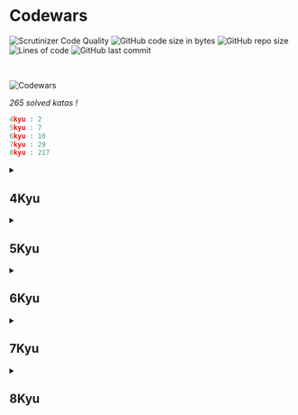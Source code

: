 # Codewars

![Scrutinizer Code Quality](https://scrutinizer-ci.com/g/Sigmanificient/Codewars/badges/quality-score.png?b=master)
![GitHub code size in bytes](https://img.shields.io/github/languages/code-size/Sigmanificient/Codewars)
![GitHub repo size](https://img.shields.io/github/repo-size/Sigmanificient/Codewars)
![Lines of code](https://img.shields.io/tokei/lines/github/Sigmanificient/Codewars)
![GitHub last commit](https://img.shields.io/github/last-commit/Sigmanificient/Codewars)

<br>

![Codewars](https://www.codewars.com/users/Sigmanificient/badges/large)

*265 solved katas !*

```c
4kyu : 2
5kyu : 7
6kyu : 10
7kyu : 29
8kyu : 217
```
<details>
<summary>
<h2>4Kyu</h2>
</summary>


	`Permutations`:
	<img src="https://github.com/Sigmanificient/Codewars/blob/master/docs/img/py.png" height="20px">

	`Strip comments`:
	<img src="https://github.com/Sigmanificient/Codewars/blob/master/docs/img/py.png" height="20px">
</details><details>
<summary>
<h2>5Kyu</h2>
</summary>


	`Moving zeros to the end`:
	<img src="https://github.com/Sigmanificient/Codewars/blob/master/docs/img/py.png" height="20px">

	`Perimeter`:
	<img src="https://github.com/Sigmanificient/Codewars/blob/master/docs/img/py.png" height="20px">

	`Primes in numbers`:
	<img src="https://github.com/Sigmanificient/Codewars/blob/master/docs/img/py.png" height="20px">

	`Regex password validation`:
	<img src="https://github.com/Sigmanificient/Codewars/blob/master/docs/img/py.png" height="20px">

	`Scramble`:
	<img src="https://github.com/Sigmanificient/Codewars/blob/master/docs/img/py.png" height="20px">

	`Whats a perfect power anyway`:
	<img src="https://github.com/Sigmanificient/Codewars/blob/master/docs/img/py.png" height="20px">

	`Where my anagrams at`:
	<img src="https://github.com/Sigmanificient/Codewars/blob/master/docs/img/py.png" height="20px">
</details><details>
<summary>
<h2>6Kyu</h2>
</summary>


	`Are they the same`:
	<img src="https://github.com/Sigmanificient/Codewars/blob/master/docs/img/py.png" height="20px">

	`Decode the morse code`:
	<img src="https://github.com/Sigmanificient/Codewars/blob/master/docs/img/py.png" height="20px">

	`Find the odd int`:
	<img src="https://github.com/Sigmanificient/Codewars/blob/master/docs/img/py.png" height="20px">

	`Highest scoring word`:
	<img src="https://github.com/Sigmanificient/Codewars/blob/master/docs/img/py.png" height="20px">

	`Iq test`:
	<img src="https://github.com/Sigmanificient/Codewars/blob/master/docs/img/py.png" height="20px">

	`Playing with digits`:
	<img src="https://github.com/Sigmanificient/Codewars/blob/master/docs/img/py.png" height="20px">

	`Playing with passphrases`:
	<img src="https://github.com/Sigmanificient/Codewars/blob/master/docs/img/py.png" height="20px">

	`Replace with alphabet position`:
	<img src="https://github.com/Sigmanificient/Codewars/blob/master/docs/img/py.png" height="20px">

	`Tribonacci sequence`:
	<img src="https://github.com/Sigmanificient/Codewars/blob/master/docs/img/py.png" height="20px">

	`Unique in order`:
	<img src="https://github.com/Sigmanificient/Codewars/blob/master/docs/img/py.png" height="20px">
</details><details>
<summary>
<h2>7Kyu</h2>
</summary>


	`A rule of divisibility by 7`:
	<img src="https://github.com/Sigmanificient/Codewars/blob/master/docs/img/py.png" height="20px">

	`All star code challenge #20`:
	<img src="https://github.com/Sigmanificient/Codewars/blob/master/docs/img/py.png" height="20px">

	`Beginner series #3 sum of numbers`:
	<img src="https://github.com/Sigmanificient/Codewars/blob/master/docs/img/py.png" height="20px">

	`Credit card mask`:
	<img src="https://github.com/Sigmanificient/Codewars/blob/master/docs/img/py.png" height="20px"> <img src="https://github.com/Sigmanificient/Codewars/blob/master/docs/img/js.png" height="20px">

	`Decimal reverser`:
	<img src="https://github.com/Sigmanificient/Codewars/blob/master/docs/img/py.png" height="20px">

	`Descending order`:
	<img src="https://github.com/Sigmanificient/Codewars/blob/master/docs/img/py.png" height="20px">

	`Disemvowel trolls`:
	<img src="https://github.com/Sigmanificient/Codewars/blob/master/docs/img/py.png" height="20px">

	`Elevator distance`:
	<img src="https://github.com/Sigmanificient/Codewars/blob/master/docs/img/py.png" height="20px">

	`Evaporator`:
	<img src="https://github.com/Sigmanificient/Codewars/blob/master/docs/img/py.png" height="20px">

	`Fizz buzz`:
	<img src="https://github.com/Sigmanificient/Codewars/blob/master/docs/img/py.png" height="20px">

	`Get the middle character`:
	<img src="https://github.com/Sigmanificient/Codewars/blob/master/docs/img/py.png" height="20px">

	`Growth of a population`:
	<img src="https://github.com/Sigmanificient/Codewars/blob/master/docs/img/py.png" height="20px">

	`Heron formula`:
	<img src="https://github.com/Sigmanificient/Codewars/blob/master/docs/img/py.png" height="20px">

	`Highest and lowest`:
	<img src="https://github.com/Sigmanificient/Codewars/blob/master/docs/img/py.png" height="20px">

	`Im everywhere`:
	<img src="https://github.com/Sigmanificient/Codewars/blob/master/docs/img/py.png" height="20px">

	`Jaden casing strings`:
	<img src="https://github.com/Sigmanificient/Codewars/blob/master/docs/img/py.png" height="20px">

	`Last survivor`:
	<img src="https://github.com/Sigmanificient/Codewars/blob/master/docs/img/py.png" height="20px">

	`List filtering`:
	<img src="https://github.com/Sigmanificient/Codewars/blob/master/docs/img/py.png" height="20px">

	`Middle me`:
	<img src="https://github.com/Sigmanificient/Codewars/blob/master/docs/img/py.png" height="20px">

	`Mumbling`:
	<img src="https://github.com/Sigmanificient/Codewars/blob/master/docs/img/py.png" height="20px">

	`Printer errors`:
	<img src="https://github.com/Sigmanificient/Codewars/blob/master/docs/img/py.png" height="20px">

	`Rearrange number to get it maximum`:
	<img src="https://github.com/Sigmanificient/Codewars/blob/master/docs/img/py.png" height="20px">

	`Shorter word`:
	<img src="https://github.com/Sigmanificient/Codewars/blob/master/docs/img/py.png" height="20px">

	`Sum of the first nth term of series`:
	<img src="https://github.com/Sigmanificient/Codewars/blob/master/docs/img/py.png" height="20px">

	`Thinkful string drills poem formatter`:
	<img src="https://github.com/Sigmanificient/Codewars/blob/master/docs/img/py.png" height="20px">

	`What a classy song`:
	<img src="https://github.com/Sigmanificient/Codewars/blob/master/docs/img/py.png" height="20px">

	`Youre a square`:
	<img src="https://github.com/Sigmanificient/Codewars/blob/master/docs/img/py.png" height="20px">

	`Zeros and ones`:
	<img src="https://github.com/Sigmanificient/Codewars/blob/master/docs/img/py.png" height="20px">
</details><details>
<summary>
<h2>8Kyu</h2>
</summary>


	`Grasshoppper function syntax debugging`:
	<img src="https://github.com/Sigmanificient/Codewars/blob/master/docs/img/py.png" height="20px">

	`A needle in the haystack`:
	<img src="https://github.com/Sigmanificient/Codewars/blob/master/docs/img/py.png" height="20px">

	`Abbreviate a two word name`:
	<img src="https://github.com/Sigmanificient/Codewars/blob/master/docs/img/py.png" height="20px">

	`Add length`:
	<img src="https://github.com/Sigmanificient/Codewars/blob/master/docs/img/py.png" height="20px">

	`Alan partride ii apple turnover`:
	<img src="https://github.com/Sigmanificient/Codewars/blob/master/docs/img/py.png" height="20px">

	`All star code challenge #18`:
	<img src="https://github.com/Sigmanificient/Codewars/blob/master/docs/img/py.png" height="20px">

	`Alternate case`:
	<img src="https://github.com/Sigmanificient/Codewars/blob/master/docs/img/py.png" height="20px">

	`Are arrow functions odd`:
	<img src="https://github.com/Sigmanificient/Codewars/blob/master/docs/img/py.png" height="20px">

	`Are you playing banjo`:
	<img src="https://github.com/Sigmanificient/Codewars/blob/master/docs/img/py.png" height="20px">

	`Area of perimeter`:
	<img src="https://github.com/Sigmanificient/Codewars/blob/master/docs/img/py.png" height="20px">

	`Array plus array`:
	<img src="https://github.com/Sigmanificient/Codewars/blob/master/docs/img/py.png" height="20px">

	`Aspect ratio cropping part 1`:
	<img src="https://github.com/Sigmanificient/Codewars/blob/master/docs/img/js.png" height="20px">

	`Basic mathematical operations`:
	<img src="https://github.com/Sigmanificient/Codewars/blob/master/docs/img/py.png" height="20px">

	`Basic traning add item to a array`:
	<img src="https://github.com/Sigmanificient/Codewars/blob/master/docs/img/py.png" height="20px">

	`Basic variable asignment`:
	<img src="https://github.com/Sigmanificient/Codewars/blob/master/docs/img/py.png" height="20px">

	`Beginner lost without a map`:
	<img src="https://github.com/Sigmanificient/Codewars/blob/master/docs/img/py.png" height="20px">

	`Beginner reduce but grow`:
	<img src="https://github.com/Sigmanificient/Codewars/blob/master/docs/img/py.png" height="20px">

	`Beginner serie #1 school paperwork`:
	<img src="https://github.com/Sigmanificient/Codewars/blob/master/docs/img/py.png" height="20px">

	`Beginner series #2 clock`:
	<img src="https://github.com/Sigmanificient/Codewars/blob/master/docs/img/py.png" height="20px">

	`Beginner series #4 cockroack`:
	<img src="https://github.com/Sigmanificient/Codewars/blob/master/docs/img/py.png" height="20px">

	`Bin to decimal`:
	<img src="https://github.com/Sigmanificient/Codewars/blob/master/docs/img/py.png" height="20px">

	`Calculate average`:
	<img src="https://github.com/Sigmanificient/Codewars/blob/master/docs/img/py.png" height="20px">

	`Calculate bmi`:
	<img src="https://github.com/Sigmanificient/Codewars/blob/master/docs/img/py.png" height="20px">

	`Can we divide it`:
	<img src="https://github.com/Sigmanificient/Codewars/blob/master/docs/img/py.png" height="20px">

	`Capacity and mutability`:
	<img src="https://github.com/Sigmanificient/Codewars/blob/master/docs/img/py.png" height="20px">

	`Century from year`:
	<img src="https://github.com/Sigmanificient/Codewars/blob/master/docs/img/py.png" height="20px">

	`Check the exam`:
	<img src="https://github.com/Sigmanificient/Codewars/blob/master/docs/img/py.png" height="20px">

	`Classic hello world`:
	<img src="https://github.com/Sigmanificient/Codewars/blob/master/docs/img/py.png" height="20px">

	`Color ghost`:
	<img src="https://github.com/Sigmanificient/Codewars/blob/master/docs/img/py.png" height="20px">

	`Convert a string to an array`:
	<img src="https://github.com/Sigmanificient/Codewars/blob/master/docs/img/py.png" height="20px">

	`Convert a string to number`:
	<img src="https://github.com/Sigmanificient/Codewars/blob/master/docs/img/py.png" height="20px">

	`Convert boolean to a string`:
	<img src="https://github.com/Sigmanificient/Codewars/blob/master/docs/img/py.png" height="20px">

	`Convert boolean values to string yes and no`:
	<img src="https://github.com/Sigmanificient/Codewars/blob/master/docs/img/py.png" height="20px">

	`Convert number to a string`:
	<img src="https://github.com/Sigmanificient/Codewars/blob/master/docs/img/py.png" height="20px">

	`Convert number to reversed array of digits`:
	<img src="https://github.com/Sigmanificient/Codewars/blob/master/docs/img/py.png" height="20px">

	`Convert to binary`:
	<img src="https://github.com/Sigmanificient/Codewars/blob/master/docs/img/py.png" height="20px">

	`Correct the mistake of the character recognition software`:
	<img src="https://github.com/Sigmanificient/Codewars/blob/master/docs/img/py.png" height="20px">

	`Count by x`:
	<img src="https://github.com/Sigmanificient/Codewars/blob/master/docs/img/py.png" height="20px">

	`Count odd numbers below n`:
	<img src="https://github.com/Sigmanificient/Codewars/blob/master/docs/img/py.png" height="20px">

	`Count of monkeys`:
	<img src="https://github.com/Sigmanificient/Codewars/blob/master/docs/img/py.png" height="20px">

	`Count of positive sum of negative`:
	<img src="https://github.com/Sigmanificient/Codewars/blob/master/docs/img/py.png" height="20px">

	`Couting sheep`:
	<img src="https://github.com/Sigmanificient/Codewars/blob/master/docs/img/py.png" height="20px">

	`Csv representation of array`:
	<img src="https://github.com/Sigmanificient/Codewars/blob/master/docs/img/py.png" height="20px">

	`Difference of volume of cuboids`:
	<img src="https://github.com/Sigmanificient/Codewars/blob/master/docs/img/py.png" height="20px">

	`Dna to rna conversion`:
	<img src="https://github.com/Sigmanificient/Codewars/blob/master/docs/img/py.png" height="20px">

	`Do i get a bonus`:
	<img src="https://github.com/Sigmanificient/Codewars/blob/master/docs/img/py.png" height="20px">

	`Do you speak english`:
	<img src="https://github.com/Sigmanificient/Codewars/blob/master/docs/img/py.png" height="20px">

	`Dollar and cents`:
	<img src="https://github.com/Sigmanificient/Codewars/blob/master/docs/img/py.png" height="20px">

	`Double char`:
	<img src="https://github.com/Sigmanificient/Codewars/blob/master/docs/img/py.png" height="20px">

	`Draw stairs`:
	<img src="https://github.com/Sigmanificient/Codewars/blob/master/docs/img/py.png" height="20px">

	`Drink about`:
	<img src="https://github.com/Sigmanificient/Codewars/blob/master/docs/img/py.png" height="20px">

	`Ensure quesion`:
	<img src="https://github.com/Sigmanificient/Codewars/blob/master/docs/img/py.png" height="20px">

	`Enumerable magic #20 cascading subsets`:
	<img src="https://github.com/Sigmanificient/Codewars/blob/master/docs/img/py.png" height="20px">

	`Enumerable magic #25 take the first n elements`:
	<img src="https://github.com/Sigmanificient/Codewars/blob/master/docs/img/py.png" height="20px">

	`Even or odd`:
	<img src="https://github.com/Sigmanificient/Codewars/blob/master/docs/img/py.png" height="20px">

	`Exclamation mark serie #1 remove a exclamation mark from the end of string`:
	<img src="https://github.com/Sigmanificient/Codewars/blob/master/docs/img/py.png" height="20px">

	`Exclamation marks series #11 replace all vowel to exclamation mark in the sentence`:
	<img src="https://github.com/Sigmanificient/Codewars/blob/master/docs/img/py.png" height="20px">

	`Exclamation marks series #6 remove n exclamation marks in the sentence from left to right`:
	<img src="https://github.com/Sigmanificient/Codewars/blob/master/docs/img/py.png" height="20px">

	`Exclusive or xor logical operator`:
	<img src="https://github.com/Sigmanificient/Codewars/blob/master/docs/img/py.png" height="20px">

	`Expressions matter`:
	<img src="https://github.com/Sigmanificient/Codewars/blob/master/docs/img/py.png" height="20px">

	`Fake binary`:
	<img src="https://github.com/Sigmanificient/Codewars/blob/master/docs/img/py.png" height="20px">

	`Filling an array`:
	<img src="https://github.com/Sigmanificient/Codewars/blob/master/docs/img/py.png" height="20px">

	`Filter out the geese`:
	<img src="https://github.com/Sigmanificient/Codewars/blob/master/docs/img/py.png" height="20px">

	`Find maximum and minimum valus of a list`:
	<img src="https://github.com/Sigmanificient/Codewars/blob/master/docs/img/py.png" height="20px">

	`Find nearest square number`:
	<img src="https://github.com/Sigmanificient/Codewars/blob/master/docs/img/py.png" height="20px">

	`Find numbers which are divisible by given number`:
	<img src="https://github.com/Sigmanificient/Codewars/blob/master/docs/img/py.png" height="20px">

	`Find the difference in age between oldest and youngest  family members`:
	<img src="https://github.com/Sigmanificient/Codewars/blob/master/docs/img/py.png" height="20px">

	`Find the first non-consecutive number`:
	<img src="https://github.com/Sigmanificient/Codewars/blob/master/docs/img/py.png" height="20px">

	`Find the position`:
	<img src="https://github.com/Sigmanificient/Codewars/blob/master/docs/img/py.png" height="20px">

	`Find the smallest integer in the array`:
	<img src="https://github.com/Sigmanificient/Codewars/blob/master/docs/img/py.png" height="20px">

	`Five without numbers`:
	<img src="https://github.com/Sigmanificient/Codewars/blob/master/docs/img/py.png" height="20px">

	`Fixme replace all dots`:
	<img src="https://github.com/Sigmanificient/Codewars/blob/master/docs/img/py.png" height="20px">

	`Formatting decimal places #0`:
	<img src="https://github.com/Sigmanificient/Codewars/blob/master/docs/img/py.png" height="20px">

	`Function 1 hello world`:
	<img src="https://github.com/Sigmanificient/Codewars/blob/master/docs/img/py.png" height="20px">

	`Function 2 squaring an argument`:
	<img src="https://github.com/Sigmanificient/Codewars/blob/master/docs/img/py.png" height="20px">

	`Function 3 multiplying two numbers`:
	<img src="https://github.com/Sigmanificient/Codewars/blob/master/docs/img/py.png" height="20px">

	`Generate range of integers`:
	<img src="https://github.com/Sigmanificient/Codewars/blob/master/docs/img/py.png" height="20px">

	`Geometry basics distance between points in 2d`:
	<img src="https://github.com/Sigmanificient/Codewars/blob/master/docs/img/py.png" height="20px">

	`Get ascii value of character`:
	<img src="https://github.com/Sigmanificient/Codewars/blob/master/docs/img/py.png" height="20px">

	`Get character from ascii value`:
	<img src="https://github.com/Sigmanificient/Codewars/blob/master/docs/img/py.png" height="20px">

	`Get nth even number`:
	<img src="https://github.com/Sigmanificient/Codewars/blob/master/docs/img/py.png" height="20px">

	`Get planet by id`:
	<img src="https://github.com/Sigmanificient/Codewars/blob/master/docs/img/py.png" height="20px">

	`Get the mean of an array`:
	<img src="https://github.com/Sigmanificient/Codewars/blob/master/docs/img/py.png" height="20px">

	`Grader`:
	<img src="https://github.com/Sigmanificient/Codewars/blob/master/docs/img/py.png" height="20px">

	`Grasshopper basic function fixer`:
	<img src="https://github.com/Sigmanificient/Codewars/blob/master/docs/img/py.png" height="20px">

	`Grasshopper check for factor`:
	<img src="https://github.com/Sigmanificient/Codewars/blob/master/docs/img/py.png" height="20px">

	`Grasshopper debug`:
	<img src="https://github.com/Sigmanificient/Codewars/blob/master/docs/img/py.png" height="20px">

	`Grasshopper debug say hello`:
	<img src="https://github.com/Sigmanificient/Codewars/blob/master/docs/img/py.png" height="20px">

	`Grasshopper if else syntax debug`:
	<img src="https://github.com/Sigmanificient/Codewars/blob/master/docs/img/py.png" height="20px">

	`Grasshopper messi goals`:
	<img src="https://github.com/Sigmanificient/Codewars/blob/master/docs/img/py.png" height="20px">

	`Grasshopper personalized message`:
	<img src="https://github.com/Sigmanificient/Codewars/blob/master/docs/img/py.png" height="20px">

	`Grasshopper summation`:
	<img src="https://github.com/Sigmanificient/Codewars/blob/master/docs/img/py.png" height="20px">

	`Grasshopper terminal combat function`:
	<img src="https://github.com/Sigmanificient/Codewars/blob/master/docs/img/py.png" height="20px">

	`Grasshopper terminal game move function`:
	<img src="https://github.com/Sigmanificient/Codewars/blob/master/docs/img/py.png" height="20px">

	`Grasshopper variable assignment debug`:
	<img src="https://github.com/Sigmanificient/Codewars/blob/master/docs/img/py.png" height="20px">

	`Grasshoppper messi goals function`:
	<img src="https://github.com/Sigmanificient/Codewars/blob/master/docs/img/py.png" height="20px">

	`Gravity flip`:
	<img src="https://github.com/Sigmanificient/Codewars/blob/master/docs/img/py.png" height="20px">

	`Greek sort`:
	<img src="https://github.com/Sigmanificient/Codewars/blob/master/docs/img/py.png" height="20px">

	`Greet`:
	<img src="https://github.com/Sigmanificient/Codewars/blob/master/docs/img/py.png" height="20px">

	`Hello name or world`:
	<img src="https://github.com/Sigmanificient/Codewars/blob/master/docs/img/py.png" height="20px">

	`Hex to decimal`:
	<img src="https://github.com/Sigmanificient/Codewars/blob/master/docs/img/py.png" height="20px">

	`How do i compare numbers`:
	<img src="https://github.com/Sigmanificient/Codewars/blob/master/docs/img/py.png" height="20px">

	`How good are you really`:
	<img src="https://github.com/Sigmanificient/Codewars/blob/master/docs/img/py.png" height="20px">

	`How many lightsaber do you own`:
	<img src="https://github.com/Sigmanificient/Codewars/blob/master/docs/img/py.png" height="20px">

	`I love you a little a lot passionately not at all`:
	<img src="https://github.com/Sigmanificient/Codewars/blob/master/docs/img/py.png" height="20px">

	`If you canrt sleep just count sheep`:
	<img src="https://github.com/Sigmanificient/Codewars/blob/master/docs/img/py.png" height="20px">

	`Incorrect division method`:
	<img src="https://github.com/Sigmanificient/Codewars/blob/master/docs/img/py.png" height="20px">

	`Invert values`:
	<img src="https://github.com/Sigmanificient/Codewars/blob/master/docs/img/py.png" height="20px">

	`Is divisible by x and y`:
	<img src="https://github.com/Sigmanificient/Codewars/blob/master/docs/img/py.png" height="20px">

	`Is he gonna survive`:
	<img src="https://github.com/Sigmanificient/Codewars/blob/master/docs/img/py.png" height="20px">

	`Is it a number`:
	<img src="https://github.com/Sigmanificient/Codewars/blob/master/docs/img/py.png" height="20px">

	`Is it a palindrome`:
	<img src="https://github.com/Sigmanificient/Codewars/blob/master/docs/img/py.png" height="20px">

	`Is it event`:
	<img src="https://github.com/Sigmanificient/Codewars/blob/master/docs/img/py.png" height="20px">

	`Is the string upper`:
	<img src="https://github.com/Sigmanificient/Codewars/blob/master/docs/img/py.png" height="20px">

	`Is there a vowel there`:
	<img src="https://github.com/Sigmanificient/Codewars/blob/master/docs/img/py.png" height="20px">

	`Is this my tail`:
	<img src="https://github.com/Sigmanificient/Codewars/blob/master/docs/img/py.png" height="20px">

	`Is your period late`:
	<img src="https://github.com/Sigmanificient/Codewars/blob/master/docs/img/py.png" height="20px">

	`Johny secret message`:
	<img src="https://github.com/Sigmanificient/Codewars/blob/master/docs/img/py.png" height="20px">

	`Kata example twist`:
	<img src="https://github.com/Sigmanificient/Codewars/blob/master/docs/img/py.png" height="20px">

	`Keep hydrated`:
	<img src="https://github.com/Sigmanificient/Codewars/blob/master/docs/img/py.png" height="20px">

	`Keep up the hoop`:
	<img src="https://github.com/Sigmanificient/Codewars/blob/master/docs/img/py.png" height="20px">

	`L1 bartender drinks`:
	<img src="https://github.com/Sigmanificient/Codewars/blob/master/docs/img/py.png" height="20px">

	`L1 set alarm`:
	<img src="https://github.com/Sigmanificient/Codewars/blob/master/docs/img/py.png" height="20px">

	`Lario and muigi pipe problem`:
	<img src="https://github.com/Sigmanificient/Codewars/blob/master/docs/img/py.png" height="20px">

	`Logical calculator`:
	<img src="https://github.com/Sigmanificient/Codewars/blob/master/docs/img/py.png" height="20px">

	`Make uppercase`:
	<img src="https://github.com/Sigmanificient/Codewars/blob/master/docs/img/py.png" height="20px">

	`Merg two sorted arrays into one`:
	<img src="https://github.com/Sigmanificient/Codewars/blob/master/docs/img/py.png" height="20px">

	`Multiple of index`:
	<img src="https://github.com/Sigmanificient/Codewars/blob/master/docs/img/py.png" height="20px">

	`Multiplication table for number`:
	<img src="https://github.com/Sigmanificient/Codewars/blob/master/docs/img/py.png" height="20px">

	`Multiply`:
	<img src="https://github.com/Sigmanificient/Codewars/blob/master/docs/img/py.png" height="20px"> <img src="https://github.com/Sigmanificient/Codewars/blob/master/docs/img/sql.png" height="20px">

	`My head is at the wrong end`:
	<img src="https://github.com/Sigmanificient/Codewars/blob/master/docs/img/py.png" height="20px">

	`N-th power`:
	<img src="https://github.com/Sigmanificient/Codewars/blob/master/docs/img/py.png" height="20px">

	`Name shuffler`:
	<img src="https://github.com/Sigmanificient/Codewars/blob/master/docs/img/py.png" height="20px">

	`Name your python`:
	<img src="https://github.com/Sigmanificient/Codewars/blob/master/docs/img/py.png" height="20px">

	`Nba full 48 minutes average`:
	<img src="https://github.com/Sigmanificient/Codewars/blob/master/docs/img/py.png" height="20px">

	`No zero for heros`:
	<img src="https://github.com/Sigmanificient/Codewars/blob/master/docs/img/py.png" height="20px">

	`Noob code 01 supersize me or rather this integer`:
	<img src="https://github.com/Sigmanificient/Codewars/blob/master/docs/img/py.png" height="20px">

	`Number to string`:
	<img src="https://github.com/Sigmanificient/Codewars/blob/master/docs/img/py.png" height="20px">

	`Opposite number`:
	<img src="https://github.com/Sigmanificient/Codewars/blob/master/docs/img/py.png" height="20px">

	`Opposites attracks`:
	<img src="https://github.com/Sigmanificient/Codewars/blob/master/docs/img/py.png" height="20px">

	`Palindrome strings`:
	<img src="https://github.com/Sigmanificient/Codewars/blob/master/docs/img/py.png" height="20px">

	`Parse float`:
	<img src="https://github.com/Sigmanificient/Codewars/blob/master/docs/img/py.png" height="20px">

	`Parse nice int from char problem`:
	<img src="https://github.com/Sigmanificient/Codewars/blob/master/docs/img/py.png" height="20px">

	`Pick a set of first elements`:
	<img src="https://github.com/Sigmanificient/Codewars/blob/master/docs/img/py.png" height="20px">

	`Plural`:
	<img src="https://github.com/Sigmanificient/Codewars/blob/master/docs/img/py.png" height="20px">

	`Polish alphabet`:
	<img src="https://github.com/Sigmanificient/Codewars/blob/master/docs/img/py.png" height="20px">

	`Powers of 2`:
	<img src="https://github.com/Sigmanificient/Codewars/blob/master/docs/img/py.png" height="20px">

	`Pre fizzbuzz workout #1`:
	<img src="https://github.com/Sigmanificient/Codewars/blob/master/docs/img/py.png" height="20px">

	`Price of mangoes`:
	<img src="https://github.com/Sigmanificient/Codewars/blob/master/docs/img/py.png" height="20px">

	`Quarter of the year`:
	<img src="https://github.com/Sigmanificient/Codewars/blob/master/docs/img/py.png" height="20px">

	`Regex count lowercase letters`:
	<img src="https://github.com/Sigmanificient/Codewars/blob/master/docs/img/py.png" height="20px">

	`Regulaer ball super ball`:
	<img src="https://github.com/Sigmanificient/Codewars/blob/master/docs/img/py.png" height="20px">

	`Remore first and last charater`:
	<img src="https://github.com/Sigmanificient/Codewars/blob/master/docs/img/py.png" height="20px">

	`Remove duplicates from list`:
	<img src="https://github.com/Sigmanificient/Codewars/blob/master/docs/img/py.png" height="20px">

	`Remove exclamation marks`:
	<img src="https://github.com/Sigmanificient/Codewars/blob/master/docs/img/py.png" height="20px">

	`Remove string spaces`:
	<img src="https://github.com/Sigmanificient/Codewars/blob/master/docs/img/py.png" height="20px">

	`Removing elements`:
	<img src="https://github.com/Sigmanificient/Codewars/blob/master/docs/img/py.png" height="20px">

	`Repeat it`:
	<img src="https://github.com/Sigmanificient/Codewars/blob/master/docs/img/py.png" height="20px">

	`Return negative`:
	<img src="https://github.com/Sigmanificient/Codewars/blob/master/docs/img/php.png" height="20px"> <img src="https://github.com/Sigmanificient/Codewars/blob/master/docs/img/py.png" height="20px"> <img src="https://github.com/Sigmanificient/Codewars/blob/master/docs/img/js.png" height="20px">

	`Return the day`:
	<img src="https://github.com/Sigmanificient/Codewars/blob/master/docs/img/py.png" height="20px">

	`Return to sanity`:
	<img src="https://github.com/Sigmanificient/Codewars/blob/master/docs/img/py.png" height="20px">

	`Returning strings`:
	<img src="https://github.com/Sigmanificient/Codewars/blob/master/docs/img/sql.png" height="20px">

	`Reverse list order`:
	<img src="https://github.com/Sigmanificient/Codewars/blob/master/docs/img/py.png" height="20px">

	`Reversed sequence`:
	<img src="https://github.com/Sigmanificient/Codewars/blob/master/docs/img/py.png" height="20px">

	`Reversed strings`:
	<img src="https://github.com/Sigmanificient/Codewars/blob/master/docs/img/py.png" height="20px">

	`Reversed words`:
	<img src="https://github.com/Sigmanificient/Codewars/blob/master/docs/img/py.png" height="20px">

	`Reversing words in a string`:
	<img src="https://github.com/Sigmanificient/Codewars/blob/master/docs/img/py.png" height="20px">

	`Sentence smash`:
	<img src="https://github.com/Sigmanificient/Codewars/blob/master/docs/img/py.png" height="20px">

	`Short long short`:
	<img src="https://github.com/Sigmanificient/Codewars/blob/master/docs/img/py.png" height="20px">

	`Simple calculator`:
	<img src="https://github.com/Sigmanificient/Codewars/blob/master/docs/img/py.png" height="20px">

	`Simple multplication`:
	<img src="https://github.com/Sigmanificient/Codewars/blob/master/docs/img/py.png" height="20px">

	`Sleigh authentication`:
	<img src="https://github.com/Sigmanificient/Codewars/blob/master/docs/img/py.png" height="20px">

	`Smallest unused id`:
	<img src="https://github.com/Sigmanificient/Codewars/blob/master/docs/img/py.png" height="20px">

	`Sort and star`:
	<img src="https://github.com/Sigmanificient/Codewars/blob/master/docs/img/py.png" height="20px">

	`Speed code #2 array madness`:
	<img src="https://github.com/Sigmanificient/Codewars/blob/master/docs/img/py.png" height="20px">

	`Square n sum`:
	<img src="https://github.com/Sigmanificient/Codewars/blob/master/docs/img/py.png" height="20px">

	`Squash the bugs`:
	<img src="https://github.com/Sigmanificient/Codewars/blob/master/docs/img/py.png" height="20px">

	`String cleaning`:
	<img src="https://github.com/Sigmanificient/Codewars/blob/master/docs/img/py.png" height="20px">

	`String repeat`:
	<img src="https://github.com/Sigmanificient/Codewars/blob/master/docs/img/py.png" height="20px">

	`Stringy strings`:
	<img src="https://github.com/Sigmanificient/Codewars/blob/master/docs/img/py.png" height="20px">

	`Sum array`:
	<img src="https://github.com/Sigmanificient/Codewars/blob/master/docs/img/py.png" height="20px">

	`Sum mixed array`:
	<img src="https://github.com/Sigmanificient/Codewars/blob/master/docs/img/py.png" height="20px">

	`Sum of positive`:
	<img src="https://github.com/Sigmanificient/Codewars/blob/master/docs/img/py.png" height="20px">

	`Sum the strings`:
	<img src="https://github.com/Sigmanificient/Codewars/blob/master/docs/img/py.png" height="20px">

	`Sum without highest and lowest number`:
	<img src="https://github.com/Sigmanificient/Codewars/blob/master/docs/img/py.png" height="20px">

	`Super duper easy`:
	<img src="https://github.com/Sigmanificient/Codewars/blob/master/docs/img/py.png" height="20px">

	`Swap values`:
	<img src="https://github.com/Sigmanificient/Codewars/blob/master/docs/img/py.png" height="20px">

	`Switch it up`:
	<img src="https://github.com/Sigmanificient/Codewars/blob/master/docs/img/py.png" height="20px">

	`Template feature`:
	<img src="https://github.com/Sigmanificient/Codewars/blob/master/docs/img/py.png" height="20px">

	`The if function`:
	<img src="https://github.com/Sigmanificient/Codewars/blob/master/docs/img/py.png" height="20px">

	`The wide mouthed frog`:
	<img src="https://github.com/Sigmanificient/Codewars/blob/master/docs/img/py.png" height="20px">

	`Thinkful dictionary drills order filler`:
	<img src="https://github.com/Sigmanificient/Codewars/blob/master/docs/img/py.png" height="20px">

	`Thinkful logic drills traffic light`:
	<img src="https://github.com/Sigmanificient/Codewars/blob/master/docs/img/py.png" height="20px">

	`Third angle of a triangle`:
	<img src="https://github.com/Sigmanificient/Codewars/blob/master/docs/img/py.png" height="20px">

	`To square or not to square`:
	<img src="https://github.com/Sigmanificient/Codewars/blob/master/docs/img/py.png" height="20px">

	`Total amount of points`:
	<img src="https://github.com/Sigmanificient/Codewars/blob/master/docs/img/py.png" height="20px">

	`Transportation on vacation`:
	<img src="https://github.com/Sigmanificient/Codewars/blob/master/docs/img/py.png" height="20px">

	`Triple double`:
	<img src="https://github.com/Sigmanificient/Codewars/blob/master/docs/img/py.png" height="20px">

	`Twice as old`:
	<img src="https://github.com/Sigmanificient/Codewars/blob/master/docs/img/py.png" height="20px">

	`Uefa euro 2016`:
	<img src="https://github.com/Sigmanificient/Codewars/blob/master/docs/img/py.png" height="20px">

	`Unfinished loop bug fixing #1`:
	<img src="https://github.com/Sigmanificient/Codewars/blob/master/docs/img/py.png" height="20px">

	`Usd cny`:
	<img src="https://github.com/Sigmanificient/Codewars/blob/master/docs/img/js.png" height="20px">

	`Volume of a cuboid`:
	<img src="https://github.com/Sigmanificient/Codewars/blob/master/docs/img/py.png" height="20px">

	`Vowel remover`:
	<img src="https://github.com/Sigmanificient/Codewars/blob/master/docs/img/py.png" height="20px">

	`Watermelon`:
	<img src="https://github.com/Sigmanificient/Codewars/blob/master/docs/img/py.png" height="20px">

	`Welcome`:
	<img src="https://github.com/Sigmanificient/Codewars/blob/master/docs/img/py.png" height="20px">

	`Welcome to the city`:
	<img src="https://github.com/Sigmanificient/Codewars/blob/master/docs/img/py.png" height="20px">

	`Well of ideas easy version`:
	<img src="https://github.com/Sigmanificient/Codewars/blob/master/docs/img/py.png" height="20px">

	`What in between`:
	<img src="https://github.com/Sigmanificient/Codewars/blob/master/docs/img/py.png" height="20px">

	`What the real floor`:
	<img src="https://github.com/Sigmanificient/Codewars/blob/master/docs/img/py.png" height="20px">

	`Will there be enough space`:
	<img src="https://github.com/Sigmanificient/Codewars/blob/master/docs/img/py.png" height="20px">

	`Will you make it`:
	<img src="https://github.com/Sigmanificient/Codewars/blob/master/docs/img/py.png" height="20px">

	`You cant code under pressure 1`:
	<img src="https://github.com/Sigmanificient/Codewars/blob/master/docs/img/py.png" height="20px">

	`You only need one beginner`:
	<img src="https://github.com/Sigmanificient/Codewars/blob/master/docs/img/py.png" height="20px">
</details>